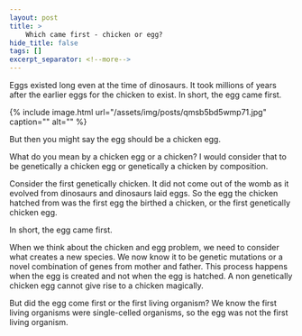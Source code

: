 ```yaml
---
layout: post
title: >
    Which came first - chicken or egg?
hide_title: false
tags: []
excerpt_separator: <!--more-->
---
```

Eggs existed long even at the time of dinosaurs. It took millions of years after the earlier eggs for the chicken to exist. In short, the egg came first.

{% include image.html url="/assets/img/posts/qmsb5bd5wmp71.jpg" caption="" alt="" %}

But then you might say the egg should be a chicken egg.

What do you mean by a chicken egg or a chicken? I would consider that to be genetically a chicken egg or genetically a chicken by composition.

Consider the first genetically chicken. It did not come out of the womb as it evolved from dinosaurs and dinosaurs laid eggs. So the egg the chicken hatched from was the first egg the birthed a chicken, or the first genetically chicken egg.

In short, the egg came first.

When we think about the chicken and egg problem, we need to consider what creates a new species. We now know it to be genetic mutations or a novel combination of genes from mother and father. This process happens when the egg is created and not when the egg is hatched. A non genetically chicken egg cannot give rise to a chicken magically.

But did the egg come first or the first living organism? We know the first living organisms were single\-celled organisms, so the egg was not the first living organism.